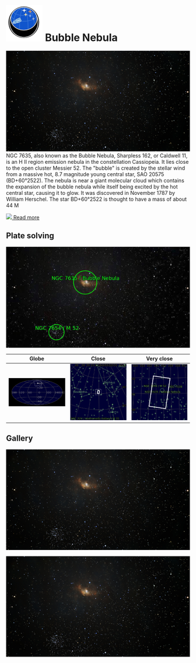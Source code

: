 # ![](../Imaging//Common/pyl-tiny.png) Bubble Nebula
![IMG](../Imaging//HD/Bubble_Nebula+00+co.jpg)
NGC 7635, also known as the Bubble Nebula, Sharpless 162, or Caldwell 11, is an H II region emission nebula in the constellation Cassiopeia. It lies close to the open cluster Messier 52. The "bubble" is created by the stellar wind from a massive hot, 8.7 magnitude young central star, SAO 20575 (BD+60°2522). The nebula is near a giant molecular cloud which contains the expansion of the bubble nebula while itself being excited by the hot central star, causing it to glow. It was discovered in November 1787 by William Herschel. The star BD+60°2522 is thought to have a mass of about 44 M

[![](/home/lcv/Dropbox/AstroPhotography//Imaging//Common/Wikipedia.png) Read more](https://en.wikipedia.org/wiki/Bubble_Nebula)
## Plate solving 


![IMG](../Imaging//HD/Bubble_Nebula_Annotated.jpg)


| Globe | Close | Very close |
| ----- | ----- | ----- |
|![IMG](../Imaging//HD/Bubble_Nebula_Globe.jpg) |![IMG](../Imaging//HD/Bubble_Nebula_Close.jpg) |![IMG](../Imaging//HD/Bubble_Nebula_Closer.jpg) |

## Gallery
![IMG](../Imaging//HD/Bubble_Nebula+00+co.jpg) 

![IMG](../Imaging//HD/Bubble_Nebula+01+co.jpg) 

